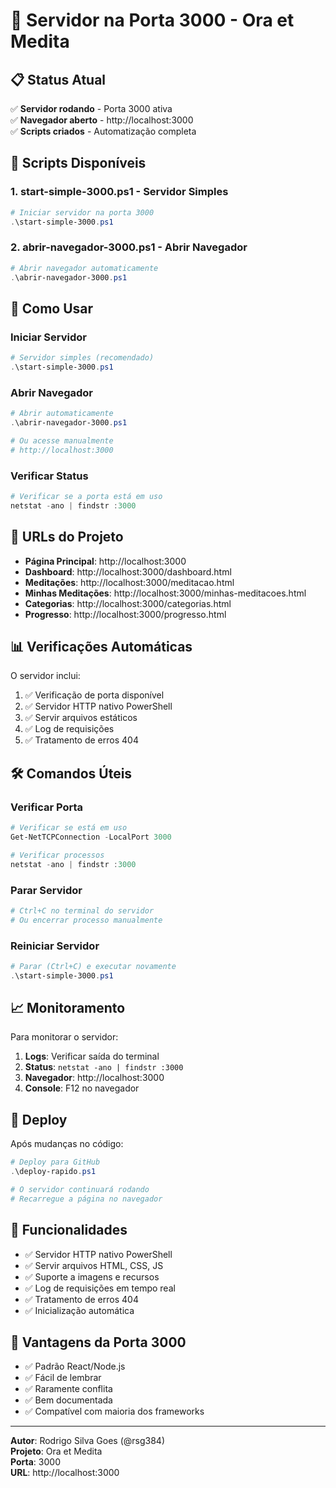 # 🚀 Servidor na Porta 3000 - Ora et Medita

## 📋 Status Atual

✅ **Servidor rodando** - Porta 3000 ativa  
✅ **Navegador aberto** - http://localhost:3000  
✅ **Scripts criados** - Automatização completa  

## 🔧 Scripts Disponíveis

### 1. **start-simple-3000.ps1** - Servidor Simples
```powershell
# Iniciar servidor na porta 3000
.\start-simple-3000.ps1
```

### 2. **abrir-navegador-3000.ps1** - Abrir Navegador
```powershell
# Abrir navegador automaticamente
.\abrir-navegador-3000.ps1
```

## 🎯 Como Usar

### Iniciar Servidor
```powershell
# Servidor simples (recomendado)
.\start-simple-3000.ps1
```

### Abrir Navegador
```powershell
# Abrir automaticamente
.\abrir-navegador-3000.ps1

# Ou acesse manualmente
# http://localhost:3000
```

### Verificar Status
```powershell
# Verificar se a porta está em uso
netstat -ano | findstr :3000
```

## 🔗 URLs do Projeto

- **Página Principal**: http://localhost:3000
- **Dashboard**: http://localhost:3000/dashboard.html
- **Meditações**: http://localhost:3000/meditacao.html
- **Minhas Meditações**: http://localhost:3000/minhas-meditacoes.html
- **Categorias**: http://localhost:3000/categorias.html
- **Progresso**: http://localhost:3000/progresso.html

## 📊 Verificações Automáticas

O servidor inclui:

1. ✅ Verificação de porta disponível
2. ✅ Servidor HTTP nativo PowerShell
3. ✅ Servir arquivos estáticos
4. ✅ Log de requisições
5. ✅ Tratamento de erros 404

## 🛠️ Comandos Úteis

### Verificar Porta
```powershell
# Verificar se está em uso
Get-NetTCPConnection -LocalPort 3000

# Verificar processos
netstat -ano | findstr :3000
```

### Parar Servidor
```powershell
# Ctrl+C no terminal do servidor
# Ou encerrar processo manualmente
```

### Reiniciar Servidor
```powershell
# Parar (Ctrl+C) e executar novamente
.\start-simple-3000.ps1
```

## 📈 Monitoramento

Para monitorar o servidor:

1. **Logs**: Verificar saída do terminal
2. **Status**: `netstat -ano | findstr :3000`
3. **Navegador**: http://localhost:3000
4. **Console**: F12 no navegador

## 🔄 Deploy

Após mudanças no código:

```powershell
# Deploy para GitHub
.\deploy-rapido.ps1

# O servidor continuará rodando
# Recarregue a página no navegador
```

## 🎨 Funcionalidades

- ✅ Servidor HTTP nativo PowerShell
- ✅ Servir arquivos HTML, CSS, JS
- ✅ Suporte a imagens e recursos
- ✅ Log de requisições em tempo real
- ✅ Tratamento de erros 404
- ✅ Inicialização automática

## 🎯 Vantagens da Porta 3000

- ✅ Padrão React/Node.js
- ✅ Fácil de lembrar
- ✅ Raramente conflita
- ✅ Bem documentada
- ✅ Compatível com maioria dos frameworks

---

**Autor**: Rodrigo Silva Goes (@rsg384)  
**Projeto**: Ora et Medita  
**Porta**: 3000  
**URL**: http://localhost:3000 